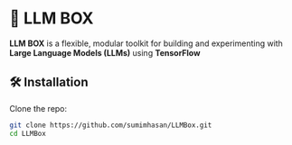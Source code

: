 # 🧠 LLM BOX

**LLM BOX** is a flexible, modular toolkit for building and experimenting with **Large Language Models (LLMs)** using **TensorFlow**

## 🛠️ Installation

Clone the repo:

```bash
git clone https://github.com/sumimhasan/LLMBox.git
cd LLMBox

